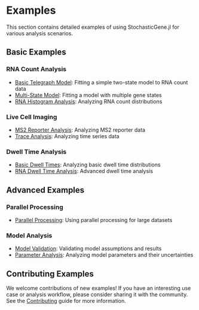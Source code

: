 # Examples

This section contains detailed examples of using StochasticGene.jl for various analysis scenarios.

## Basic Examples

### RNA Count Analysis
- [Basic Telegraph Model](basic_telegraph.md): Fitting a simple two-state model to RNA count data
- [Multi-State Model](multi_state_rna.md): Fitting a model with multiple gene states
- [RNA Histogram Analysis](rna_histogram.md): Analyzing RNA count distributions

### Live Cell Imaging
- [MS2 Reporter Analysis](ms2_analysis.md): Analyzing MS2 reporter data
- [Trace Analysis](trace_analysis.md): Analyzing time series data

### Dwell Time Analysis
- [Basic Dwell Times](dwell_time_analysis.md): Analyzing basic dwell time distributions
- [RNA Dwell Time Analysis](rna_dwell_time.md): Advanced dwell time analysis

## Advanced Examples

### Parallel Processing
- [Parallel Processing](parallel_processing.md): Using parallel processing for large datasets

### Model Analysis
- [Model Validation](model_validation.md): Validating model assumptions and results
- [Parameter Analysis](parameter_analysis.md): Analyzing model parameters and their uncertainties

## Contributing Examples

We welcome contributions of new examples! If you have an interesting use case or analysis workflow, please consider sharing it with the community. See the [Contributing](@ref) guide for more information.

